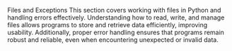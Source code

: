 Files and Exceptions
This section covers working with files in Python and handling errors effectively. Understanding how to read, write, and manage files allows programs to store and retrieve data efficiently, improving usability. Additionally, proper error handling ensures that programs remain robust and reliable, even when encountering unexpected or invalid data.